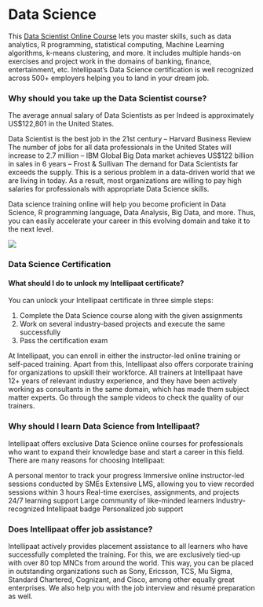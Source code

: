 # Data Science

This [Data Scientist Online Course](https://intellipaat.com/data-scientist-course-training/) lets you master skills, such as data analytics, R programming, statistical computing, Machine Learning algorithms, k-means clustering, and more. It includes multiple hands-on exercises and project work in the domains of banking, finance, entertainment, etc. Intellipaat’s Data Science certification is well recognized across 500+ employers helping you to land in your dream job.

### Why should you take up the Data Scientist course?

The average annual salary of Data Scientists as per Indeed is approximately US$122,801 in the United States.

Data Scientist is the best job in the 21st century – Harvard Business Review
The number of jobs for all data professionals in the United States will increase to 2.7 million – IBM
Global Big Data market achieves US$122 billion in sales in 6 years – Frost & Sullivan
The demand for Data Scientists far exceeds the supply. This is a serious problem in a data-driven world that we are living in today. As a result, most organizations are willing to pay high salaries for professionals with appropriate Data Science skills.

Data science training online will help you become proficient in Data Science, R programming language, Data Analysis, Big Data, and more. Thus, you can easily accelerate your career in this evolving domain and take it to the next level.

<img src="https://intellipaat.com/course-image/2014/11/Advantages-of-Data-Science-Course.png">

### Data Science Certification

#### What should I do to unlock my Intellipaat certificate?
You can unlock your Intellipaat certificate in three simple steps:

1. Complete the Data Science course along with the given assignments
2. Work on several industry-based projects and execute the same successfully
3. Pass the certification exam

At Intellipaat, you can enroll in either the instructor-led online training or self-paced training. Apart from this, Intellipaat also offers corporate training for organizations to upskill their workforce. All trainers at Intellipaat have 12+ years of relevant industry experience, and they have been actively working as consultants in the same domain, which has made them subject matter experts. Go through the sample videos to check the quality of our trainers.

### Why should I learn Data Science from Intellipaat?

Intellipaat offers exclusive Data Science online courses for professionals who want to expand their knowledge base and start a career in this field. There are many reasons for choosing Intellipaat:

A personal mentor to track your progress
Immersive online instructor-led sessions conducted by SMEs
Extensive LMS, allowing you to view recorded sessions within 3 hours
Real-time exercises, assignments, and projects
24/7 learning support
Large community of like-minded learners
Industry-recognized Intellipaat badge
Personalized job support

### Does Intellipaat offer job assistance?

Intellipaat actively provides placement assistance to all learners who have successfully completed the training. For this, we are exclusively tied-up with over 80 top MNCs from around the world. This way, you can be placed in outstanding organizations such as Sony, Ericsson, TCS, Mu Sigma, Standard Chartered, Cognizant, and Cisco, among other equally great enterprises. We also help you with the job interview and résumé preparation as well.
